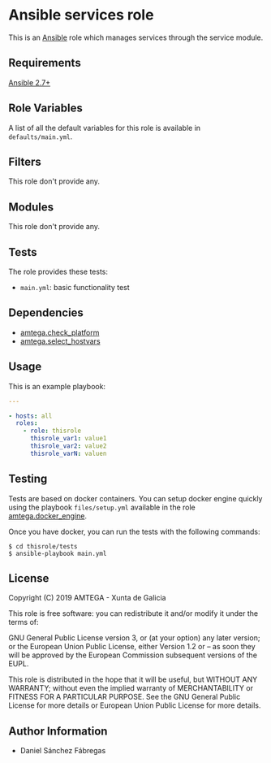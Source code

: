 # Ansible services role

This is an [Ansible](http://www.ansible.com) role which manages services through the service module.

## Requirements

[Ansible 2.7+](http://docs.ansible.com/ansible/latest/intro_installation.html)

## Role Variables

A list of all the default variables for this role is available in `defaults/main.yml`.

## Filters

This role don't provide any.

## Modules

This role don't provide any.

## Tests

<!-- A description of the tests provided by the role should go here. For example: -->

The role provides these tests:

- `main.yml`: basic functionality test

## Dependencies

- [amtega.check_platform](https://galaxy.ansible.com/amtega/check_platform)
- [amtega.select_hostvars](https://galaxy.ansible.com/amtega/select_hostvars)

## Usage

<!-- Including an example of how to use your role (for instance, with variables passed in as parameters) is always nice for users too. For example: -->

This is an example playbook:

```yaml
---

- hosts: all
  roles:
    - role: thisrole
      thisrole_var1: value1
      thisrole_var2: value2
      thisrole_varN: valuen
```

## Testing

<!-- A description of how to run tests of the role if available. For example: -->

Tests are based on docker containers. You can setup docker engine quickly using the playbook `files/setup.yml` available in the role [amtega.docker_engine](https://galaxy.ansible.com/amtega/docker_engine).

Once you have docker, you can run the tests with the following commands:

```shell
$ cd thisrole/tests
$ ansible-playbook main.yml
```

## License

Copyright (C) 2019 AMTEGA - Xunta de Galicia

This role is free software: you can redistribute it and/or modify it under the terms of:

GNU General Public License version 3, or (at your option) any later version; or the European Union Public License, either Version 1.2 or – as soon they will be approved by the European Commission ­subsequent versions of the EUPL.

This role is distributed in the hope that it will be useful, but WITHOUT ANY WARRANTY; without even the implied warranty of MERCHANTABILITY or FITNESS FOR A PARTICULAR PURPOSE.  See the GNU General Public License for more details or European Union Public License for more details.

## Author Information

- Daniel Sánchez Fábregas
